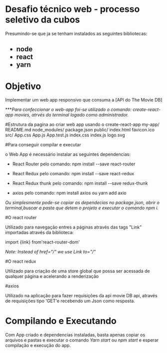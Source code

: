 # Desafio técnico web - processo seletivo da cubos

Presumindo-se que ja se tenham instalados as seguintes bibliotecas:<h2>
- node
- react
- yarn
# Objetivo

Implementar um web app responsivo que consuma a [API do The Movie DB]

***_Para confeccionar o web-app foi-se utilizado o comando: create-react-app movies, atrvés do terminal logado como administrador._


#Estrutura da pagina ao criar web app usando o create-react-app
my-app/
  README.md
  node_modules/
  package.json
  public/
    index.html
    favicon.ico
  src/
    App.css
    App.js
    App.test.js
    index.css
    index.js
    logo.svg

#Para conseguir compilar e executar 

o Web App é necessário instalar as seguintes dependencias:

 - React Router pelo comando:
 npm install --save react-router

 - React Redux pelo comando:
npm install --save react-redux

 - React Redux thunk pelo comando: 
  npm install --save redux-thunk

 - axios pelo comando:
  npm install axios  ou yarn add axio


_Ou simplesmente pode-se copiar as dependecias no package.json, abrir o terminal,buscar a pasta que detem o projeto e executar o comando npm i._

#O react router

 Utilizado para navegação entres a páginas através das tags "Link" importadas através da biblioteca:

import {link} from'react-router-dom'

_Note: Instead of href="/" we use Link to="/"_

#O react redux

 Utilizado para criação de uma store global que possa ser acessada de qualquer página e acelerando a renderização


#axios

Utilizado na aplicação para fazer requisições da api movie DB api, através de requisições tipo 'GET'e recebendo um Json como resposta.

# Compilando e Executando
Com App criado e dependencias instaladas, basta apenas copiar os arquivos e pastas e executar o comando _Yarn start_ ou _npm start_ e esperar compilação e execução do app.
